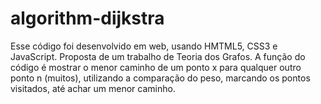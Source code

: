 # algorithm-dijkstra

Esse código foi desenvolvido em web, usando HMTML5, CSS3 e JavaScript. Proposta de um trabalho de Teoria dos Grafos.
A função do código é mostrar o menor caminho de um ponto x para qualquer outro ponto n (muitos), utilizando a comparação do peso, marcando os pontos visitados, até achar um menor caminho.
